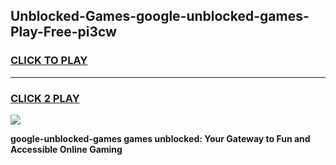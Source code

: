 
## Unblocked-Games-google-unblocked-games-Play-Free-pi3cw
<h3>
<a href="https://premium76.site?title=google-unblocked-games&ref=24M">CLICK TO PLAY</a></h3>
<hr>

<h3>
<a href="https://premium76.site?title=google-unblocked-games&ref=24M">CLICK 2 PLAY</a>
  
</h3>

<a href="https://premium76.site?title=google-unblocked-games&ref=24M"><img src="https://clearcache.store/games.png"></a>


**google-unblocked-games games unblocked: Your Gateway to Fun and Accessible Online Gaming**
